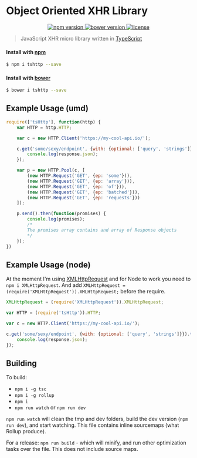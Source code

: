 Object Oriented XHR Library
===========================

<p align="center">
	<a href="https://www.npmjs.com/package/tshttp">
		<img src="https://img.shields.io/npm/v/tshttp.svg" alt="npm version">
	</a>
	<a href="https://github.com/maraisr/tsHttp">
		<img src="https://img.shields.io/bower/v/tshttp.svg" alt="bower version">
	</a>
	<a href="https://github.com/rollup/rollup/blob/master/LICENSE.md">
		<img src="https://img.shields.io/npm/l/tshttp.svg" alt="license">
	</a>
</p>

> JavaScript XHR micro library written in [TypeScript](https://github.com/Microsoft/TypeScript)

#### Install with [npm](https://www.npmjs.com/)
```sh
$ npm i tshttp --save
```

#### Install with [bower](http://bower.io/)
```sh
$ bower i tshttp --save
```

## Example Usage (umd)
```JavaScript
require(['tsHttp'], function(http) {
	var HTTP = http.HTTP;

	var c = new HTTP.Client('https://my-cool-api.io/');

	c.get('some/sexy/endpoint', {with: {optional: ['query', 'strings']}}).then(function(response) {
		console.log(response.json);
	});

	var p = new HTTP.Pool(c, [
		(new HTTP.Request('GET', {ep: 'some'})),
		(new HTTP.Request('GET', {ep: 'array'})),
		(new HTTP.Request('GET', {ep: 'of'})),
		(new HTTP.Request('GET', {ep: 'batched'})),
		(new HTTP.Request('GET', {ep: 'requests'}))
	]);

	p.send().then(function(promises) {
		console.log(promises);
		/*
		The promises array contains and array of Response objects
		*/
	});
})
```

## Example Usage (node)
At the moment I'm using [XMLHttpRequest](https://developer.mozilla.org/en-US/docs/Web/API/XMLHttpRequest) and for Node to work you need to `npm i XMLHttpRequest`. And add `XMLHttpRequest = (require('XMLHttpRequest')).XMLHttpRequest;` before the require.

```JavaScript
XMLHttpRequest = (require('XMLHttpRequest')).XMLHttpRequest;

var HTTP = (require('tsHttp')).HTTP;

var c = new HTTP.Client('https://my-cool-api.io/');

c.get('some/sexy/endpoint', {with: {optional: ['query', 'strings']}}).then(function(response) {
	console.log(response.json);
});
```

## Building

To build:
- `npm i -g tsc`
- `npm i -g rollup`
- `npm i`
- `npm run watch` or `npm run dev`

`npm run watch` will clean the tmp and dev folders, build the dev version (`npm run dev`), and start watching. This file contains inline sourcemaps (what Rollup produce).

For a release: `npm run build` - which will minify, and run other optimization tasks over the file. This does not include source maps.
